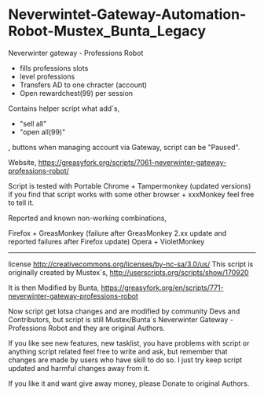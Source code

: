 Neverwintet-Gateway-Automation-Robot-Mustex_Bunta_Legacy
========================================================

Neverwinter gateway - Professions Robot 

+ fills professions slots
+ level professions
+ Transfers AD to one chracter (account)
+ Open rewardchest(99) per session

Contains helper script what add´s,

+ "sell all" 
+ "open all(99)"

, buttons when managing account via Gateway, script can be "Paused". 

Website, https://greasyfork.org/scripts/7061-neverwinter-gateway-professions-robot/

Script is tested with Portable Chrome + Tampermonkey (updated versions)
if you find that script works with some other browser + xxxMonkey feel free to tell it.

Reported and known non-working combinations,

Firefox + GreasMonkey (failure after GreasMonkey 2.xx update and reported failures after Firefox update)
Opera + VioletMonkey 

* * *
license http://creativecommons.org/licenses/by-nc-sa/3.0/us/
This script is originally created by Mustex´s,
http://userscripts.org/scripts/show/170920

It is then Modified by Bunta,
https://greasyfork.org/en/scripts/771-neverwinter-gateway-professions-robot 

Now script get lotsa changes and are modified by community Devs and Contributors, 
but script is still Mustex/Bunta´s Neverwinter Gateway - Professions Robot and they are original Authors. 

If you like see new features, new tasklist, you have problems with script or anything script related feel free to write and ask, but remember that changes are made by users who have skill to do so. I just try keep script updated and harmful changes away from it.

If you like it and want give away money, please Donate to original Authors.
